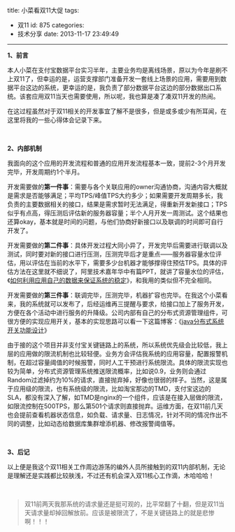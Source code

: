 title: 小菜看双11大促
tags:
  - 双11
id: 875
categories:
  - 技术分享
date: 2013-11-17 23:49:49
---

**1、前言**

本人小菜在支付宝数据平台实习半年，主要业务均是离线场景，原以为今年是刷不上双11了，但幸运的是，运营支撑部门准备开发一套线上场景的应用，需要用到数据平台这边的系统，更幸运的是，我负责了部分数据平台这边的部分数据出口系统。该套应用双11当天也需要使用，所以呢，我也算是凑了凑双11开发的热闹。
<!--more-->  

在这过程虽然对于双11相关的开发事宜了解不是很多，但是或多或少有所耳闻，在这里将我的一些心得体会记录下来。

&#160;

**2、内部机制**

我面向的这个应用的开发流程和普通的应用开发流程基本一致，提前2-3个月开发完毕，开发周期约1个半月。

开发需要做的**第一件事**：需要与各个关联应用的owner沟通协商，沟通内容大概就是需求是否能够满足；平均TPS/峰值TPS大约多少；如果需要开发周期多长，我负责的主要数据相关的接口，结果是需求暂时无法满足，得重新开发新接口；TPS似乎有点高，得压测后评估新的服务器容量；半个人月开发一周测试。这个结果也还算okay，基本就是时间的问题，与他们协商好新接口以及联调的时间即可自行开发了。

开发需要做的**第二件事**：具体开发过程大同小异了，开发完毕后需要进行联调以及测试，同时要对新的接口进行压测，压测完毕后才是重点——服务器容量水位评估，用以评估在当前的水平下，需要多少台机器才能够撑得住预估TPS。具体的评估方法在这里就不细说了，阿里技术嘉年华中有篇PPT，就讲了容量水位的评估，《[如何利用应用自己的数据来保证系统的稳定](http://club.alibabatech.org/resource_detail.htm?topicId=81)》，和我用的类似但不完全相同。

开发需要做的**第三件事**：联调完毕，压测完毕，机器扩容也完毕。在我这个小菜看来，我的系统就可以发布了，后经运维再三提醒与要求，给接口加上了服务开发，方便在各个活动中进行服务的升降级。公司内部有自己的分布式资源管理组件，可很方便的实现应用开关，基本的实现思路可以看一下这篇博客：《[java分布式系统开关功能设计](http://iamzhongyong.iteye.com/blog/1897694)》

由于接的这个项目并非支付宝关键链路上的系统，所以系统优先级会比较低，我上层的应用做的限流机制也比较轻便。业务方会评估我系统的应用容量，配置报警机制，在超过容量阈值的时候报警，同时人工干预进行系统限流。具体的限流实现也较为简单，分布式资源管理系统推送限流概率，比如说0.9，业务则会通过Random过滤掉约为10%的请求，直接抛弃掉，好像也很弱的样子。当然，这是属于应用级的限流，也有系统级的限流，比如淘宝那边的TMD，支付宝这边的SLA，都没有深入了解，如TMD是nginx的一个组件，应该是在接入层做的限流，如限流控制在500TPS，那么第501个请求则直接抛弃。运维方面，在双11前几天也会提前查看机器状态信息，如负载、请求量、日志情况，针对不同的情况作出不同的调整，比如动态给数据库集群增添机器、修改报警阈值等。

&#160;

**3、后记**

以上便是我这个双11相关工作周边游荡的编外人员所接触到的双11内部机制，无论是理解还是实践都比较肤浅，不过还有机会深入双11核心工作滴，木哈哈哈！

&#160;
  > 双11前两天我那系统的请求量还是挺可观的，比平常翻了十翻，但是双11当天请求量却掉回解放前。应该是被限流了，不是关键链路上的就是悲惨啊！！！
